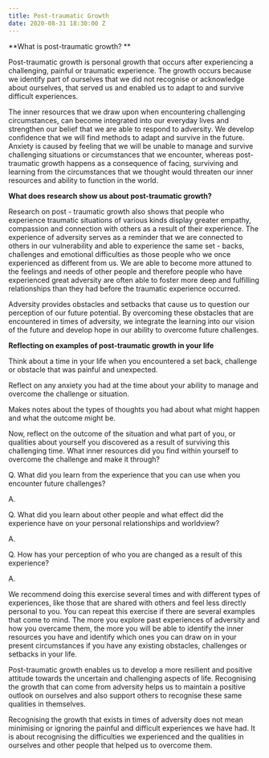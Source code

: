```yaml
---
title: Post-traumatic Growth
date: 2020-08-31 18:30:00 Z
---
```


**What is post-traumatic growth? **

Post-traumatic growth is personal growth that occurs after experiencing a challenging, painful or traumatic experience. The growth occurs because we identify part of ourselves that we did not recognise or acknowledge about ourselves, that served us and enabled us to adapt to and survive difficult experiences. 

The inner resources that we draw upon when encountering challenging circumstances, can become integrated into our everyday lives and strengthen our belief that we are able to respond to adversity. We develop confidence that we will find methods to adapt and survive in the future. Anxiety is caused by feeling that we will be unable to manage and survive challenging situations or circumstances that we encounter, whereas post-traumatic growth happens as a consequence of facing, surviving and learning from the circumstances that we thought would threaten our inner resources and ability to function in the world. 

**What does research show us about post-traumatic growth?**

Research on post - traumatic growth also shows that people who experience traumatic situations of various kinds display greater empathy, compassion and connection with others as a result of their experience. The experience of adversity serves as a reminder that we are connected to others in our vulnerability and able to experience the same set - backs, challenges and emotional difficulties as those people who we once experienced as different from us. We are able to become more attuned to the feelings and needs of other people and therefore people who have experienced great adversity are often able to foster more deep and fulfilling relationships than they had before the traumatic experience occurred.  

Adversity provides obstacles and setbacks that cause us to question our perception of our future potential. By overcoming these obstacles that are encountered in times of adversity, we integrate the learning into our vision of the future and develop hope in our ability to overcome future challenges.  

**Reflecting on examples of post-traumatic growth in your life**

Think about a time in your life when you encountered a set back, challenge or obstacle that was painful and unexpected. 

Reflect on any anxiety you had at the time about your ability to manage and overcome the challenge or situation. 

Makes notes about the types of thoughts you had about what might happen and what the outcome might be. 

Now, reflect on the outcome of the situation and what part of you, or qualities about yourself you discovered as a result of surviving this challenging time. What inner resources did you find within yourself to overcome the challenge and make it through? 

Q. What did you learn from the experience that you can use when you encounter future challenges? 

A.

Q. What did you learn about other people and what effect did the experience have on your personal relationships and worldview? 

A.

Q. How has your perception of who you are changed as a result of this experience? 

A.

We recommend doing this exercise several times and with different types of experiences, like those that are shared with others and feel less directly personal to you. You can repeat this exercise if there are several examples that come to mind. The more you explore past experiences of adversity and how you overcame them, the more you will be able to identify the inner resources you have and identify which ones you can draw on in your present circumstances if you have any existing obstacles, challenges or setbacks in your life.  

Post-traumatic growth enables us to develop a more resilient and positive attitude towards the uncertain and challenging aspects of life. Recognising the growth that can come from adversity helps us to maintain a positive outlook on ourselves and also support others to recognise these same qualities in themselves.  

Recognising the growth that exists in times of adversity does not mean minimising or ignoring the painful and difficult experiences we have had. It is about recognising the difficulties we experienced and the qualities in ourselves and other people that helped us to overcome them. 

